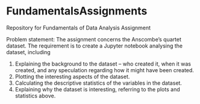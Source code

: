 # FundamentalsAssignments
Repository for Fundamentals of Data Analysis Assignment

Problem statement:
The assignment concerns the Anscombe’s quartet dataset. The requirement is to create a Jupyter notebook analysing the dataset, including 
1. Explaining the background to the dataset – who created it, when it was created, and
any speculation regarding how it might have been created.
2. Plotting the interesting aspects of the dataset.
3. Calculating the descriptive statistics of the variables in the dataset.
4. Explaining why the dataset is interesting, referring to the plots and statistics above.

